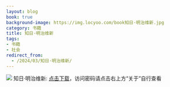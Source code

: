 ```yaml
---
layout: blog
book: true
background-image: https://img.locyoo.com/book知日·明治维新.jpg
category: 书籍
title: 知日·明治维新
tags:
- 书籍
- 社会
redirect_from:
  - /2024/03/知日·明治维新/
---
```

![](https://img.locyoo.com/book知日·明治维新.jpg)
知日·明治维新: <a name = "ref1" href="https://url18.ctfile.com/f/50983618-1063935836-048996?p=3619">点击下载</a>，访问密码请点击右上方“关于”自行查看